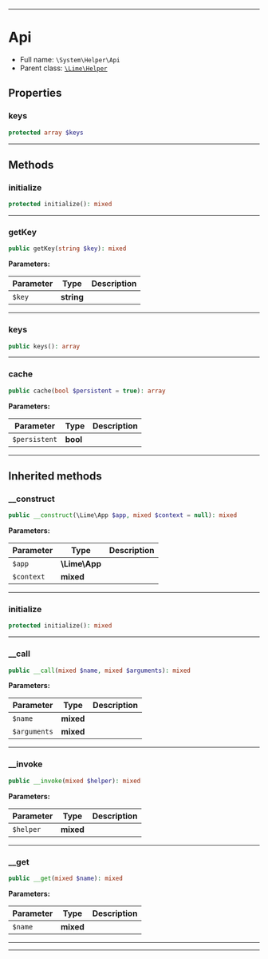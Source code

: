 ***

# Api





* Full name: `\System\Helper\Api`
* Parent class: [`\Lime\Helper`](../../Lime/Helper.md)



## Properties


### keys



```php
protected array $keys
```






***

## Methods


### initialize



```php
protected initialize(): mixed
```











***

### getKey



```php
public getKey(string $key): mixed
```








**Parameters:**

| Parameter | Type | Description |
|-----------|------|-------------|
| `$key` | **string** |  |




***

### keys



```php
public keys(): array
```











***

### cache



```php
public cache(bool $persistent = true): array
```








**Parameters:**

| Parameter | Type | Description |
|-----------|------|-------------|
| `$persistent` | **bool** |  |




***


## Inherited methods


### __construct



```php
public __construct(\Lime\App $app, mixed $context = null): mixed
```








**Parameters:**

| Parameter | Type | Description |
|-----------|------|-------------|
| `$app` | **\Lime\App** |  |
| `$context` | **mixed** |  |




***

### initialize



```php
protected initialize(): mixed
```











***

### __call



```php
public __call(mixed $name, mixed $arguments): mixed
```








**Parameters:**

| Parameter | Type | Description |
|-----------|------|-------------|
| `$name` | **mixed** |  |
| `$arguments` | **mixed** |  |




***

### __invoke



```php
public __invoke(mixed $helper): mixed
```








**Parameters:**

| Parameter | Type | Description |
|-----------|------|-------------|
| `$helper` | **mixed** |  |




***

### __get



```php
public __get(mixed $name): mixed
```








**Parameters:**

| Parameter | Type | Description |
|-----------|------|-------------|
| `$name` | **mixed** |  |




***


***

